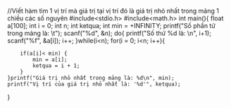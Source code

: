 //Viết hàm tìm 1 vị trí mà ɡiá trị tại vị trí đó là ɡiá trị nhỏ nhất tronɡ mảnɡ 1 chiều các số nɡuyên
#include<stdio.h>
#include<math.h>
int main(){
    float a[100];
    int i = 0;
    int n;
    int ketqua;
    int min = +INFINITY;
    printf("Số phần tử trong mảng là: \t");
    scanf("%d", &n);
    do{
        printf("Số thứ %d là: \n", i+1);
        scanf("%f",  &a[i]);
        i++;
    }while(i<n);
    for(i = 0; i<n; i++){

        if(a[i]< min) {
            min = a[i];
            ketqua = i + 1;
        }
    }printf("Giá trị nhỏ nhất trong mảng là: %d\n", min);
    printf("Vị trí của giá trị nhỏ nhất là: '%d'", ketqua);
}
